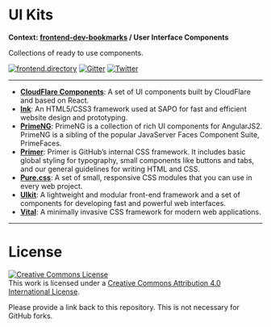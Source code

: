 # UI Kits

**Context: [frontend-dev-bookmarks](../README.md) / User Interface Components**

Collections of ready to use components.

[![frontend.directory](https://img.shields.io/badge/frontend-directory-blue.svg?style=flat-square)](http://frontend.directory/)
[![Gitter](https://img.shields.io/gitter/room/dypsilon/frontend-dev-bookmarks.svg?style=flat-square&maxAge=2592000)](https://gitter.im/dypsilon/frontend-dev-bookmarks)
[![Twitter](https://img.shields.io/badge/follow-twitter-55acee.svg?style=flat-square)](https://twitter.com/FrontendDir)

---

- **[CloudFlare Components](https://cloudflare.github.io/cf-ui/)**: A set of UI components built by CloudFlare and based on React.
- **[Ink](http://ink.sapo.pt/)**: An HTML5/CSS3 framework used at SAPO for fast and efficient website design and prototyping.
- **[PrimeNG](http://www.primefaces.org/primeng/)**: PrimeNG is a collection of rich UI components for AngularJS2. PrimeNG is a sibling of the popular JavaServer Faces Component Suite, PrimeFaces.
- **[Primer](http://primercss.io/)**: Primer is GitHub’s internal CSS framework. It includes basic global styling for typography, small components like buttons and tabs, and our general guidelines for writing HTML and CSS.
- **[Pure.css](http://purecss.io/)**: A set of small, responsive CSS modules that you can use in every web project.
- **[UIkit](http://getuikit.com/)**: A lightweight and modular front-end framework and a set of components for developing fast and powerful web interfaces.
- **[Vital](http://doximity.github.io/vital/)**: A minimally invasive CSS framework for modern web applications.

---

# License

<a rel="license" href="http://creativecommons.org/licenses/by/4.0/"><img alt="Creative Commons License" style="border-width:0" src="https://i.creativecommons.org/l/by/4.0/88x31.png" /></a><br />This work is licensed under a <a rel="license" href="http://creativecommons.org/licenses/by/4.0/">Creative Commons Attribution 4.0 International License</a>.

Please provide a link back to this repository. This is not necessary for GitHub forks.
